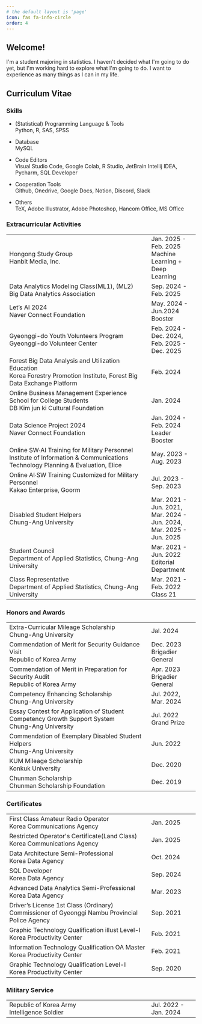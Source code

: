 ```yaml
---
# the default layout is 'page'
icon: fas fa-info-circle
order: 4
---
```


<style>
  table {
    width: 100%;
    table-layout: fixed;
  }
  td {
    width: 75%;
  }
  td:nth-child(2) {
    width: 25%;
  }
</style>

## Welcome!
I'm a student majoring in statistics. I haven't decided what I'm going to do yet, but I'm working hard to explore what I'm going to do. I want to experience as many things as I can in my life.

## Curriculum Vitae

### Skills
- (Statistical) Programming Language & Tools  
Python, R, SAS, SPSS

- Database  
MySQL

- Code Editors  
Visual Studio Code, Google Colab, R Studio, JetBrain Intellij IDEA, Pycharm, SQL Developer

- Cooperation Tools  
Github, Onedrive, Google Docs, Notion, Discord, Slack

- Others  
TeX, Adobe Illustrator, Adobe Photoshop, Hancom Office, MS Office


### Extracurricular Activities
<table>
  <tr>
    <td>Hongong Study Group<br>Hanbit Media, Inc.</td>
    <td>Jan. 2025 - Feb. 2025<br>Machine Learning + <br>Deep Learning</td>
  </tr>
  <tr>
    <td>Data Analytics Modeling Class(ML1), (ML2)<br>Big Data Analytics Association</td>
    <td>Sep. 2024 - Feb. 2025<br></td>
  </tr>
  <tr>
    <td>Let’s AI 2024<br>Naver Connect Foundation</td>
    <td>May. 2024 - Jun.2024<br>Booster</td>
  </tr>
  <tr>
    <td>Gyeonggi-do Youth Volunteers Program<br>Gyeonggi-do Volunteer Center</td>
    <td>Feb. 2024 - Dec. 2024,<br>Feb. 2025 - Dec. 2025</td>
  </tr>
  <tr>
    <td>Forest Big Data Analysis and Utilization Education<br>Korea Forestry Promotion Institute, Forest Big Data Exchange Platform</td>
    <td>Feb. 2024<br></td>
  </tr>
  <tr>
    <td>Online Business Management Experience School for College Students<br>DB Kim jun ki Cultural Foundation</td>
    <td>Jan. 2024<br></td>
  </tr>
  <tr>
    <td>Data Science Project 2024<br>Naver Connect Foundation</td>
    <td>Jan. 2024 - Feb. 2024<br>Leader Booster</td>
  </tr>
  <tr>
    <td>Online SW∙AI Training for Military Personnel<br>Institute of Information & Communications Technology Planning & Evaluation, Elice</td>
    <td>May. 2023 - Aug. 2023<br></td>
  </tr>
  <tr>
    <td>Online AI∙SW Training Customized for Military Personnel<br>Kakao Enterprise, Goorm</td>
    <td>Jul. 2023 - Sep. 2023<br></td>
  </tr>
  <tr>
    <td>Disabled Student Helpers<br>Chung-Ang University</td>
    <td>Mar. 2021 - Jun. 2021,<br>Mar. 2024 - Jun. 2024,<br>Mar. 2025 - Jun. 2025</td>
  </tr>
  <tr>
    <td>Student Council<br>Department of Applied Statistics, Chung-Ang University </td>
    <td>Mar. 2021 - Jun. 2022<br>Editorial Department</td>
  </tr>
  <tr>
    <td>Class Representative<br>Department of Applied Statistics, Chung-Ang University </td>
    <td>Mar. 2021 - Feb. 2022<br>Class 21</td>
  </tr>
</table>

### Honors and Awards
<table>
  <tr>
    <td>Extra-Curricular Mileage Scholarship<br>Chung-Ang University</td>
    <td>Jal. 2024<br></td>
  </tr>
  <tr>
    <td>Commendation of Merit for Security Guidance Visit<br>Republic of Korea Army</td>
    <td>Dec. 2023<br>Brigadier General</td>
  </tr>
  <tr>
    <td>Commendation of Merit in Preparation for Security Audit<br>Republic of Korea Army</td>
    <td>Apr. 2023<br>Brigadier General</td>
  </tr>
  <tr>
    <td>Competency Enhancing Scholarship<br>Chung-Ang University</td>
    <td>Jul. 2022, Mar. 2024<br></td>
  </tr>
  <tr>
    <td>Essay Contest for Application of Student Competency Growth Support System <br>Chung-Ang University</td>
    <td>Jul. 2022<br>Grand Prize</td>
  </tr>
  <tr>
    <td>Commendation of Exemplary Disabled Student Helpers<br>Chung-Ang University</td>
    <td>Jun. 2022<br></td>
  </tr>
  <tr>
    <td>KUM Mileage Scholarship<br>Konkuk University</td>
    <td>Dec. 2020<br></td>
  </tr>
  <tr>
    <td>Chunman Scholarship<br>Chunman Scholarship Foundation</td>
    <td>Dec. 2019<br></td>
  </tr>
</table>

### Certificates
<table>
  <tr>
    <td>First Class Amateur Radio Operator<br>Korea Communications Agency</td>
    <td>Jan. 2025<br></td>
  </tr>
  <tr>
    <td>Restricted Operator's Certificate(Land Class)<br>Korea Communications Agency</td>
    <td>Jan. 2025<br></td>
  </tr>
  <tr>
    <td>Data Architecture Semi-Professional<br>Korea Data Agency</td>
    <td>Oct. 2024<br></td>
  </tr>
  <tr>
    <td>SQL Developer<br>Korea Data Agency</td>
    <td>Sep. 2024<br></td>
  </tr>
  <tr>
    <td>Advanced Data Analytics Semi-Professional<br>Korea Data Agency</td>
    <td>Mar. 2023<br></td>
  </tr>
  <tr>
    <td>Driver’s License 1st Class (Ordinary)<br>Commissioner of Gyeonggi Nambu Provincial Police Agency</td>
    <td>Sep. 2021<br></td>
  </tr>
  <tr>
    <td>Graphic Technology Qualification illust Level-I<br>Korea Productivity Center</td>
    <td>Feb. 2021<br></td>
  </tr>
  <tr>
    <td>Information Technology Qualification OA Master<br>Korea Productivity Center</td>
    <td>Feb. 2021<br></td>
  </tr>
  <tr>
    <td>Graphic Technology Qualification Level-I<br>Korea Productivity Center</td>
    <td>Sep. 2020<br></td>
  </tr>
</table>

### Military Service
<table>
  <tr>
    <td>Republic of Korea Army<br>Intelligence Soldier</td>
    <td>Jul. 2022 - Jan. 2024<br></td>
  </tr>
</table>